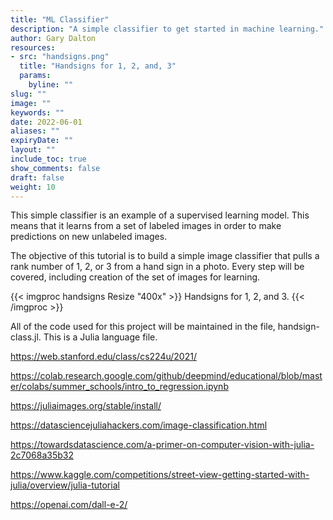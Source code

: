 ```yaml
---
title: "ML Classifier"
description: "A simple classifier to get started in machine learning."
author: Gary Dalton
resources:
- src: "handsigns.png"
  title: "Handsigns for 1, 2, and, 3"
  params:
    byline: ""
slug: ""
image: ""
keywords: ""
date: 2022-06-01
aliases: ""
expiryDate: ""
layout: ""
include_toc: true
show_comments: false
draft: false
weight: 10
---
```


This simple classifier is an example of a supervised learning model. This means that it learns from a set of labeled images in order to make predictions on new unlabeled images.

The objective of this tutorial is to build a simple image classifier that pulls a rank number of 1, 2, or 3 from a hand sign in a photo. Every step will be covered, including creation of the set of images for learning.

{{< imgproc handsigns Resize "400x" >}}
Handsigns for 1, 2, and 3.
{{< /imgproc >}}

All of the code used for this project will be maintained in the file, handsign-class.jl. This is a Julia language file.

https://web.stanford.edu/class/cs224u/2021/

https://colab.research.google.com/github/deepmind/educational/blob/master/colabs/summer_schools/intro_to_regression.ipynb

https://juliaimages.org/stable/install/

https://datasciencejuliahackers.com/image-classification.html

https://towardsdatascience.com/a-primer-on-computer-vision-with-julia-2c7068a35b32

https://www.kaggle.com/competitions/street-view-getting-started-with-julia/overview/julia-tutorial

https://openai.com/dall-e-2/


